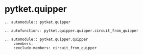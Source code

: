# pytket.quipper

```{eval-rst}
.. automodule:: pytket.quipper
```

```{eval-rst}
.. autofunction:: pytket.quipper.quipper.circuit_from_quipper
```

```{eval-rst}
.. automodule:: pytket.quipper.quipper
    :members:
    :exclude-members: circuit_from_quipper
```
